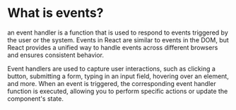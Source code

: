 # What is events?

an event handler is a function that is used to respond to events triggered by the user or the system. Events in React are similar to events in the DOM, but React provides a unified way to handle events across different browsers and ensures consistent behavior.

Event handlers are used to capture user interactions, such as clicking a button, submitting a form, typing in an input field, hovering over an element, and more. When an event is triggered, the corresponding event handler function is executed, allowing you to perform specific actions or update the component's state.
